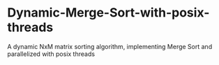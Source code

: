 # Dynamic-Merge-Sort-with-posix-threads
A dynamic NxM matrix sorting algorithm, implementing Merge Sort and parallelized with posix threads 
